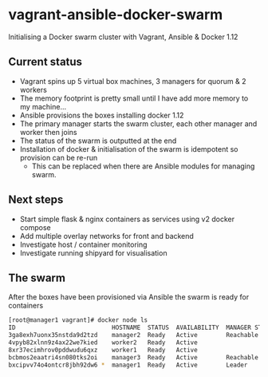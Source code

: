 # vagrant-ansible-docker-swarm
Initialising a Docker swarm cluster with Vagrant, Ansible &amp; Docker 1.12

## Current status
* Vagrant spins up 5 virtual box machines, 3 managers for quorum & 2 workers
* The memory footprint is pretty small until I have add more memory to my machine...
* Ansible provisions the boxes installing docker 1.12
* The primary manager starts the swarm cluster, each other manager and worker then joins
* The status of the swarm is outputted at the end
* Installation of docker & initialisation of the swarm is idempotent so provision can be re-run
    * This can be replaced when there are Ansible modules for managing swarm.

## Next steps
* Start simple flask & nginx containers as services using v2 docker compose
* Add multiple overlay networks for front and backend
* Investigate host / container monitoring
* Investigate running shipyard for visualisation

## The swarm
After the boxes have been provisioned via Ansible the swarm is ready for containers

```bash
[root@manager1 vagrant]# docker node ls
ID                           HOSTNAME  STATUS  AVAILABILITY  MANAGER STATUS
3ga8exh7uonx35nstda9d2tzd    manager2  Ready   Active        Reachable
4vpyb82xlnn9z4ax22we7kied    worker2   Ready   Active
8xr37ecimhrov0pddwudu6qxz    worker1   Ready   Active
bcbmos2eaatri4sn080tks2oi    manager3  Ready   Active        Reachable
bxcipvv74o4ontcr8jbh92dw6 *  manager1  Ready   Active        Leader
```
